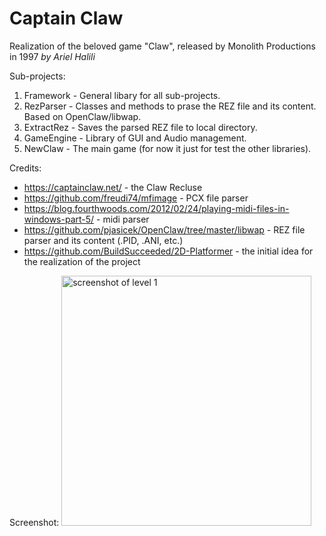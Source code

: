 # Captain Claw
Realization of the beloved game "Claw", released by Monolith Productions in 1997
_by Ariel Halili_


Sub-projects:
1. Framework  - General libary for all sub-projects.
1. RezParser  - Classes and methods to prase the REZ file and its content. Based on OpenClaw/libwap.
1. ExtractRez - Saves the parsed REZ file to local directory.
1. GameEngine - Library of GUI and Audio management.
1. NewClaw    - The main game (for now it just for test the other libraries).


Credits:
 - https://captainclaw.net/ - the Claw Recluse
 - https://github.com/freudi74/mfimage - PCX file parser
 - https://blog.fourthwoods.com/2012/02/24/playing-midi-files-in-windows-part-5/ - midi parser
 - https://github.com/pjasicek/OpenClaw/tree/master/libwap - REZ file parser and its content (.PID, .ANI, etc.)
 - https://github.com/BuildSucceeded/2D-Platformer - the initial idea for the realization of the project

Screenshot:
<img src="./screenshot.png" alt="screenshot of level 1" height="400"/>
